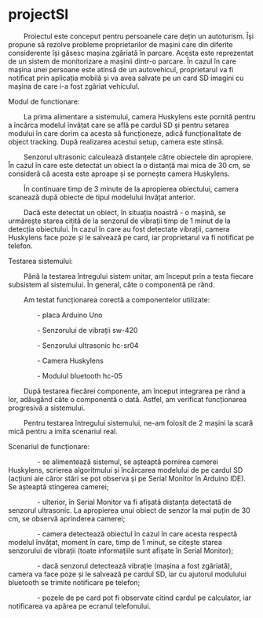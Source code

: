# projectSI

&nbsp;&nbsp;&nbsp;&nbsp;&nbsp;&nbsp;&nbsp;    Proiectul este conceput pentru persoanele care dețin un autoturism. Își propune să rezolve probleme proprietarilor de mașini care din diferite considerente își găsesc mașina zgâriată în parcare. Acesta este reprezentat de un sistem de monitorizare a mașinii dintr-o parcare. În cazul în care mașina unei persoane este atinsă de un autovehicul, proprietarul va fi notificat prin aplicația mobilă și va avea salvate pe un card SD imagini cu mașina de care i-a fost zgâriat vehiculul. 



Modul de functionare: 


&nbsp;&nbsp;&nbsp;&nbsp;&nbsp;&nbsp;&nbsp;    La prima alimentare a sistemului, camera Huskylens este pornită pentru a încărca modelul învățat care se află pe cardul SD și pentru setarea modului în care dorim ca acesta să funcționeze, adică funcționalitate de object tracking. După realizarea acestui setup, camera este stinsă. 


&nbsp;&nbsp;&nbsp;&nbsp;&nbsp;&nbsp;&nbsp;    Senzorul ultrasonic calculează distanțele către obiectele din apropiere. În cazul în care este detectat un obiect la o distanță mai mica de 30 cm, se consideră că acesta este aproape și se pornește camera Huskylens. 


&nbsp;&nbsp;&nbsp;&nbsp;&nbsp;&nbsp;&nbsp;    În continuare timp de 3 minute de la apropierea obiectului, camera scanează după obiecte de tipul modelului învățat anterior. 


&nbsp;&nbsp;&nbsp;&nbsp;&nbsp;&nbsp;&nbsp;    Dacă este detectat un obiect, în situația noastră - o mașină, se urmărește starea citită de la senzorul de vibrații timp de 1 minut de la detecția obiectului. În cazul în care au fost detectate vibrații, camera Huskylens face poze și le salvează pe card, iar proprietarul va fi notificat pe telefon.




Testarea sistemului:


&nbsp;&nbsp;&nbsp;&nbsp;&nbsp;&nbsp;&nbsp;    Până la testarea întregului sistem unitar, am început prin a testa fiecare subsistem al sistemului. În general, câte o componentă pe rând.


&nbsp;&nbsp;&nbsp;&nbsp;&nbsp;&nbsp;&nbsp;    Am testat funcționarea corectă a componentelor utilizate:


&nbsp;&nbsp;&nbsp;&nbsp;&nbsp;&nbsp;&nbsp;&nbsp;&nbsp;&nbsp;&nbsp;&nbsp;&nbsp;&nbsp;      - placa Arduino Uno


&nbsp;&nbsp;&nbsp;&nbsp;&nbsp;&nbsp;&nbsp;&nbsp;&nbsp;&nbsp;&nbsp;&nbsp;&nbsp;&nbsp;      - Senzorului de vibrații sw-420


&nbsp;&nbsp;&nbsp;&nbsp;&nbsp;&nbsp;&nbsp;&nbsp;&nbsp;&nbsp;&nbsp;&nbsp;&nbsp;&nbsp;      - Senzorului ultrasonic hc-sr04


&nbsp;&nbsp;&nbsp;&nbsp;&nbsp;&nbsp;&nbsp;&nbsp;&nbsp;&nbsp;&nbsp;&nbsp;&nbsp;&nbsp;      - Camera Huskylens


&nbsp;&nbsp;&nbsp;&nbsp;&nbsp;&nbsp;&nbsp;&nbsp;&nbsp;&nbsp;&nbsp;&nbsp;&nbsp;&nbsp;      - Modulul bluetooth hc-05

    
&nbsp;&nbsp;&nbsp;&nbsp;&nbsp;&nbsp;&nbsp;     După testarea fiecărei componente, am început integrarea pe rând a lor, adăugând câte o componentă o dată. Astfel, am verificat funcționarea progresivă a sistemului.


&nbsp;&nbsp;&nbsp;&nbsp;&nbsp;&nbsp;&nbsp;     Pentru testarea întregului sistemului, ne-am folosit de 2 mașini la scară mică pentru a imita scenariul real.




Scenariul de funcționare:


&nbsp;&nbsp;&nbsp;&nbsp;&nbsp;&nbsp;&nbsp;&nbsp;&nbsp;&nbsp;&nbsp;&nbsp;&nbsp;&nbsp;     - se alimentează sistemul, se așteaptă pornirea camerei Huskylens, scrierea algoritmului și încărcarea modelului de pe cardul SD (acțiuni ale căror stări se pot observa și pe Serial Monitor în Arduino IDE). Se așteaptă stingerea camerei;

    
 &nbsp;&nbsp;&nbsp;&nbsp;&nbsp;&nbsp;&nbsp;&nbsp;&nbsp;&nbsp;&nbsp;&nbsp;&nbsp;&nbsp;    - ulterior, în Serial Monitor va fi afișată distanța detectată de senzorul ultrasonic. La apropierea unui obiect de senzor la mai puțin de 30 cm, se observă aprinderea camerei;
 
    
&nbsp;&nbsp;&nbsp;&nbsp;&nbsp;&nbsp;&nbsp;&nbsp;&nbsp;&nbsp;&nbsp;&nbsp;&nbsp;&nbsp; - camera detectează obiectul în cazul în care acesta respectă modelul învățat, moment în care, timp de 1 minut, se citește starea senzorului de vibrații (toate informațiile sunt afișate în Serial Monitor);
 
       
&nbsp;&nbsp;&nbsp;&nbsp;&nbsp;&nbsp;&nbsp;&nbsp;&nbsp;&nbsp;&nbsp;&nbsp;&nbsp;&nbsp;     - dacă senzorul detectează vibrație (mașina a fost zgâriată), camera va face poze și le salvează pe cardul SD, iar cu ajutorul modulului bluetooth se trimite notificare pe telefon;

    
&nbsp;&nbsp;&nbsp;&nbsp;&nbsp;&nbsp;&nbsp;&nbsp;&nbsp;&nbsp;&nbsp;&nbsp;&nbsp;&nbsp;     - pozele de pe card pot fi observate citind cardul pe calculator, iar notificarea va apărea pe ecranul telefonului.
